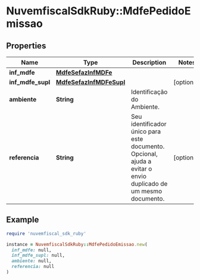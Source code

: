 # NuvemfiscalSdkRuby::MdfePedidoEmissao

## Properties

| Name | Type | Description | Notes |
| ---- | ---- | ----------- | ----- |
| **inf_mdfe** | [**MdfeSefazInfMDFe**](MdfeSefazInfMDFe.md) |  |  |
| **inf_mdfe_supl** | [**MdfeSefazInfMDFeSupl**](MdfeSefazInfMDFeSupl.md) |  | [optional] |
| **ambiente** | **String** | Identificação do Ambiente. |  |
| **referencia** | **String** | Seu identificador único para este documento. Opcional, ajuda a evitar o envio duplicado de um mesmo documento. | [optional] |

## Example

```ruby
require 'nuvemfiscal_sdk_ruby'

instance = NuvemfiscalSdkRuby::MdfePedidoEmissao.new(
  inf_mdfe: null,
  inf_mdfe_supl: null,
  ambiente: null,
  referencia: null
)
```

